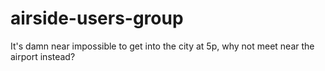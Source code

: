 airside-users-group
===================

It's damn near impossible to get into the city at 5p, why not meet near the airport instead?
